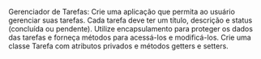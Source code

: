 Gerenciador de Tarefas:
Crie uma aplicação que permita ao usuário gerenciar suas tarefas. Cada tarefa deve ter um título, descrição e status (concluída ou pendente). 
Utilize encapsulamento para proteger os dados das tarefas e forneça métodos para acessá-los e modificá-los. 
Crie uma classe Tarefa com atributos privados e métodos getters e setters.
